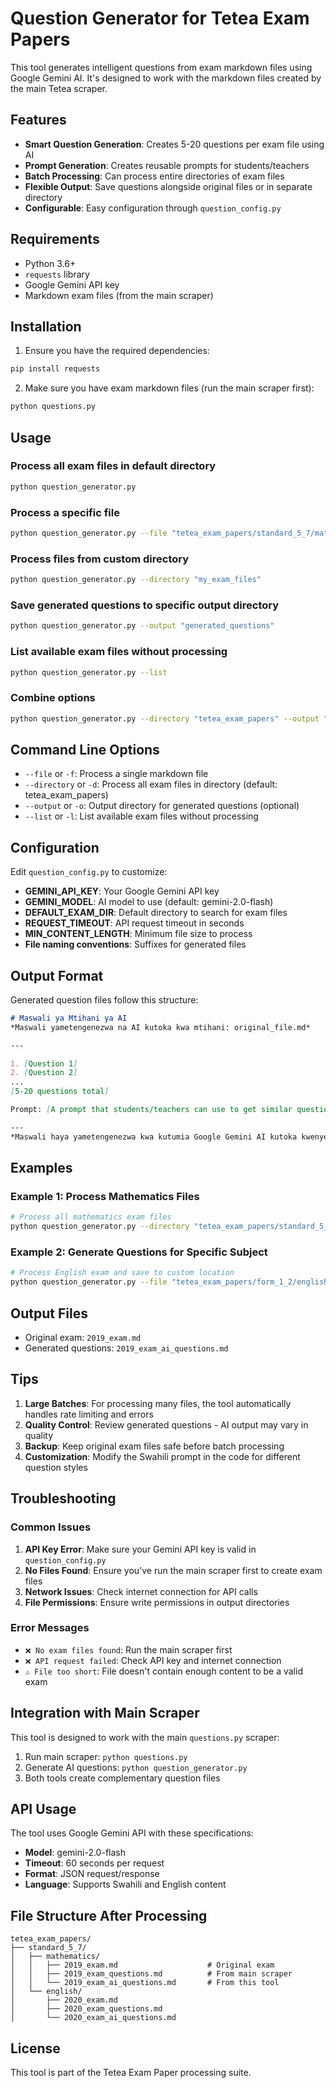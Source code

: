 # Question Generator for Tetea Exam Papers

This tool generates intelligent questions from exam markdown files using Google Gemini AI. It's designed to work with the markdown files created by the main Tetea scraper.

## Features

- **Smart Question Generation**: Creates 5-20 questions per exam file using AI
- **Prompt Generation**: Creates reusable prompts for students/teachers
- **Batch Processing**: Can process entire directories of exam files
- **Flexible Output**: Save questions alongside original files or in separate directory
- **Configurable**: Easy configuration through `question_config.py`

## Requirements

- Python 3.6+
- `requests` library
- Google Gemini API key
- Markdown exam files (from the main scraper)

## Installation

1. Ensure you have the required dependencies:
```bash
pip install requests
```

2. Make sure you have exam markdown files (run the main scraper first):
```bash
python questions.py
```

## Usage

### Process all exam files in default directory
```bash
python question_generator.py
```

### Process a specific file
```bash
python question_generator.py --file "tetea_exam_papers/standard_5_7/mathematics/2019_exam.md"
```

### Process files from custom directory
```bash
python question_generator.py --directory "my_exam_files"
```

### Save generated questions to specific output directory
```bash
python question_generator.py --output "generated_questions"
```

### List available exam files without processing
```bash
python question_generator.py --list
```

### Combine options
```bash
python question_generator.py --directory "tetea_exam_papers" --output "ai_questions" --list
```

## Command Line Options

- `--file` or `-f`: Process a single markdown file
- `--directory` or `-d`: Process all exam files in directory (default: tetea_exam_papers)
- `--output` or `-o`: Output directory for generated questions (optional)
- `--list` or `-l`: List available exam files without processing

## Configuration

Edit `question_config.py` to customize:

- **GEMINI_API_KEY**: Your Google Gemini API key
- **GEMINI_MODEL**: AI model to use (default: gemini-2.0-flash)
- **DEFAULT_EXAM_DIR**: Default directory to search for exam files
- **REQUEST_TIMEOUT**: API request timeout in seconds
- **MIN_CONTENT_LENGTH**: Minimum file size to process
- **File naming conventions**: Suffixes for generated files

## Output Format

Generated question files follow this structure:

```markdown
# Maswali ya Mtihani ya AI
*Maswali yametengenezwa na AI kutoka kwa mtihani: original_file.md*

---

1. [Question 1]
2. [Question 2]
...
[5-20 questions total]

Prompt: [A prompt that students/teachers can use to get similar questions]

---
*Maswali haya yametengenezwa kwa kutumia Google Gemini AI kutoka kwenye mtihani halisi.*
```

## Examples

### Example 1: Process Mathematics Files
```bash
# Process all mathematics exam files
python question_generator.py --directory "tetea_exam_papers/standard_5_7/mathematics"
```

### Example 2: Generate Questions for Specific Subject
```bash
# Process English exam and save to custom location
python question_generator.py --file "tetea_exam_papers/form_1_2/english/2020_exam.md" --output "english_questions"
```

## Output Files

- Original exam: `2019_exam.md`
- Generated questions: `2019_exam_ai_questions.md`

## Tips

1. **Large Batches**: For processing many files, the tool automatically handles rate limiting and errors
2. **Quality Control**: Review generated questions - AI output may vary in quality
3. **Backup**: Keep original exam files safe before batch processing
4. **Customization**: Modify the Swahili prompt in the code for different question styles

## Troubleshooting

### Common Issues

1. **API Key Error**: Make sure your Gemini API key is valid in `question_config.py`
2. **No Files Found**: Ensure you've run the main scraper first to create exam files
3. **Network Issues**: Check internet connection for API calls
4. **File Permissions**: Ensure write permissions in output directories

### Error Messages

- `❌ No exam files found`: Run the main scraper first
- `❌ API request failed`: Check API key and internet connection
- `⚠️ File too short`: File doesn't contain enough content to be a valid exam

## Integration with Main Scraper

This tool is designed to work with the main `questions.py` scraper:

1. Run main scraper: `python questions.py`
2. Generate AI questions: `python question_generator.py`
3. Both tools create complementary question files

## API Usage

The tool uses Google Gemini API with these specifications:
- **Model**: gemini-2.0-flash
- **Timeout**: 60 seconds per request
- **Format**: JSON request/response
- **Language**: Supports Swahili and English content

## File Structure After Processing

```
tetea_exam_papers/
├── standard_5_7/
│   ├── mathematics/
│   │   ├── 2019_exam.md                    # Original exam
│   │   ├── 2019_exam_questions.md          # From main scraper
│   │   └── 2019_exam_ai_questions.md       # From this tool
│   └── english/
│       ├── 2020_exam.md
│       ├── 2020_exam_questions.md
│       └── 2020_exam_ai_questions.md
```

## License

This tool is part of the Tetea Exam Paper processing suite.
